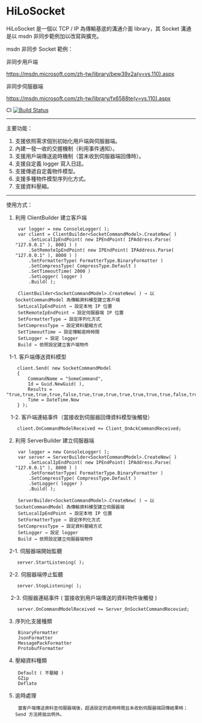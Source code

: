 # HiLoSocket
HiLoSocket 是一個以 TCP / IP 為傳輸基底的溝通介面 library，其 Socket 溝通是以 msdn 非同步範例加以改寫與擴充。

msdn 非同步 Socket 範例：

非同步用戶端

https://msdn.microsoft.com/zh-tw/library/bew39x2a(v=vs.110).aspx

非同步伺服器端

https://msdn.microsoft.com/zh-tw/library/fx6588te(v=vs.110).aspx

CI
[![Build Status](https://dev.azure.com/seanliao/HiLoSocket/_apis/build/status/SeanLiao7.HiLoSocket?branchName=master)](https://dev.azure.com/seanliao/HiLoSocket/_build/latest?definitionId=6&branchName=master)

-------------------------------------------------------------------------------------------------------------
主要功能：
1. 支援依照需求個別初始化用戶端與伺服器端。
2. 內建一發一收的交握機制（利用事件通知）。
3. 支援用戶端傳送逾時機制（當未收到伺服器端回傳時）。
3. 支援自定義 logger 寫入日誌。
5. 支援傳遞自定義物件模型。
6. 支援多種物件模型序列化方式。
7. 支援資料壓縮。

-------------------------------------------------------------------------------------------------------------
使用方式：
1. 利用 ClientBuilder 建立客戶端

        var logger = new ConsoleLogger( );
        var client = ClientBuilder<SocketCommandModel>.CreateNew( )
            .SetLocalIpEndPoint( new IPEndPoint( IPAddress.Parse( "127.0.0.1" ), 8001 ) )
            .SetRemoteIpEndPoint( new IPEndPoint( IPAddress.Parse( "127.0.0.1" ), 8000 ) )
            .SetFormatterType( FormatterType.BinaryFormatter )
            .SetCompressType( CompressType.Default )
            .SetTimeoutTime( 2000 )
            .SetLogger( logger )
            .Build( );

        ClientBuilder<SocketCommandModel>.CreateNew( ) → 以 SocketCommandModel 為傳輸資料模型建立客戶端
        SetLocalIpEndPoint → 設定本地 IP 位置
        SetRemoteIpEndPoint → 設定伺服器端 IP 位置
        SetFormatterType → 設定序列化方式
        SetCompressType → 設定資料壓縮方式
        SetTimeoutTime → 設定傳輸逾時時間
        SetLogger → 設定 logger
        Build → 依照設定建立客戶端物件

    1-1. 客戶端傳送資料模型

        client.Send( new SocketCommandModel
        {
            CommandName = "SomeCommand",
            Id = Guid.NewGuid( ),
            Results = "true,true,true,true,false,true,true,true,true,true,true,true,false,true,true,true",
            Time = DateTime.Now
        } );

    1-2. 客戶端連結事件（當接收到伺服器回傳資料模型後觸發）

        client.OnCommandModelReceived += Client_OnAckCommandReceived;
        
2. 利用 ServerBuilder 建立伺服器端

        var logger = new ConsoleLogger( );
        var server = ServerBuilder<SocketCommandModel>.CreateNew( )
            .SetLocalIpEndPoint( new IPEndPoint( IPAddress.Parse( "127.0.0.1" ), 8000 ) )
            .SetFormatterType( FormatterType.BinaryFormatter )
            .SetCompressType( CompressType.Default )
            .SetLogger( logger )
            .Build( );

        ServerBuilder<SocketCommandModel>.CreateNew( ) → 以 SocketCommandModel 為傳輸資料模型建立伺服器端
        SetLocalIpEndPoint → 設定本地 IP 位置
        SetFormatterType → 設定序列化方式
        SetCompressType → 設定資料壓縮方式
        SetLogger → 設定 logger
        Build → 依照設定建立伺服器端物件

    2-1. 伺服器端開始監聽

        server.StartListening( );

    2-2. 伺服器端停止監聽

        server.StopListening( );

    2-3. 伺服器連結事件 ( 當接收到用戶端傳送的資料物件後觸發 )

        server.OnCommandModelReceived += Server_OnSocketCommandRecevied;
        
3. 序列化支援種類
        
        BinaryFormatter
        JsonFormatter
        MessagePackFormatter
        ProtobufFormatter
        
4. 壓縮資料種類

        Default ( 不壓縮 )
        GZip
        Deflate

5. 逾時處理

        當客戶端傳送資料至伺服器端後，超過設定的逾時時間且未收到伺服器端回傳結果時；Send 方法將拋出例外。
